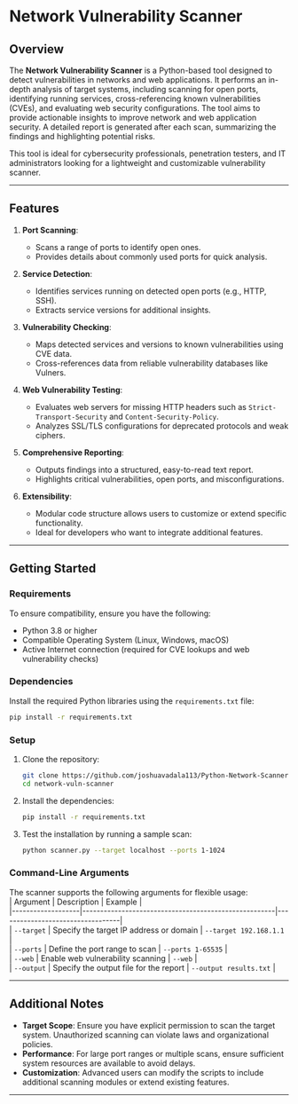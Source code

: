 

# **Network Vulnerability Scanner**

## **Overview**  
The **Network Vulnerability Scanner** is a Python-based tool designed to detect vulnerabilities in networks and web applications. It performs an in-depth analysis of target systems, including scanning for open ports, identifying running services, cross-referencing known vulnerabilities (CVEs), and evaluating web security configurations. The tool aims to provide actionable insights to improve network and web application security. A detailed report is generated after each scan, summarizing the findings and highlighting potential risks.

This tool is ideal for cybersecurity professionals, penetration testers, and IT administrators looking for a lightweight and customizable vulnerability scanner.

---

## **Features**  
1. **Port Scanning**:  
   - Scans a range of ports to identify open ones.
   - Provides details about commonly used ports for quick analysis.

2. **Service Detection**:  
   - Identifies services running on detected open ports (e.g., HTTP, SSH).  
   - Extracts service versions for additional insights.  

3. **Vulnerability Checking**:  
   - Maps detected services and versions to known vulnerabilities using CVE data.  
   - Cross-references data from reliable vulnerability databases like Vulners.  

4. **Web Vulnerability Testing**:  
   - Evaluates web servers for missing HTTP headers such as `Strict-Transport-Security` and `Content-Security-Policy`.  
   - Analyzes SSL/TLS configurations for deprecated protocols and weak ciphers.  

5. **Comprehensive Reporting**:  
   - Outputs findings into a structured, easy-to-read text report.  
   - Highlights critical vulnerabilities, open ports, and misconfigurations.  

6. **Extensibility**:  
   - Modular code structure allows users to customize or extend specific functionality.  
   - Ideal for developers who want to integrate additional features.  

---

## **Getting Started**  

### **Requirements**  
To ensure compatibility, ensure you have the following:  
- Python 3.8 or higher  
- Compatible Operating System (Linux, Windows, macOS)  
- Active Internet connection (required for CVE lookups and web vulnerability checks)  

### **Dependencies**  
Install the required Python libraries using the `requirements.txt` file:  
```bash
pip install -r requirements.txt
```

### **Setup**  
1. Clone the repository:  
   ```bash
   git clone https://github.com/joshuavadala113/Python-Network-Scanner.git
   cd network-vuln-scanner
   ```  

2. Install the dependencies:  
   ```bash
   pip install -r requirements.txt
   ```

3. Test the installation by running a sample scan:  
   ```bash
   python scanner.py --target localhost --ports 1-1024
   ```

### **Command-Line Arguments**  
The scanner supports the following arguments for flexible usage:  
| Argument          | Description                                          | Example                          |  
|-------------------|------------------------------------------------------|----------------------------------|  
| `--target`        | Specify the target IP address or domain              | `--target 192.168.1.1`           |  
| `--ports`         | Define the port range to scan                        | `--ports 1-65535`                |  
| `--web`           | Enable web vulnerability scanning                   | `--web`                          |  
| `--output`        | Specify the output file for the report               | `--output results.txt`           |  

---

## **Additional Notes**  
- **Target Scope**: Ensure you have explicit permission to scan the target system. Unauthorized scanning can violate laws and organizational policies.  
- **Performance**: For large port ranges or multiple scans, ensure sufficient system resources are available to avoid delays.  
- **Customization**: Advanced users can modify the scripts to include additional scanning modules or extend existing features.

---
